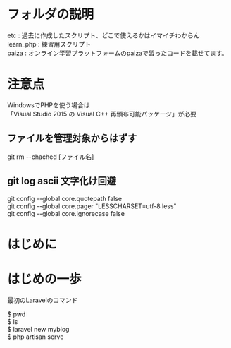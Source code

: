 # フォルダの説明

etc : 過去に作成したスクリプト、どこで使えるかはイマイチわからん  
learn_php : 練習用スクリプト  
paiza : オンライン学習プラットフォームのpaizaで習ったコードを載せてます。  

# 注意点
WindowsでPHPを使う場合は  
「Visual Studio 2015 の Visual C++ 再頒布可能パッケージ」が必要  

## ファイルを管理対象からはずす
git rm --chached [ファイル名]

## git log ascii 文字化け回避
git config --global core.quotepath false  
git config --global core.pager "LESSCHARSET=utf-8 less"   
git config --global core.ignorecase false  

# はじめに

# はじめの一歩

最初のLaravelのコマンド  

$ pwd  
$ ls  
$ laravel new myblog  
$ php artisan serve  



